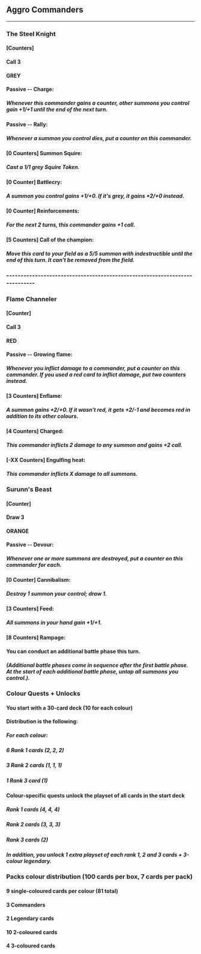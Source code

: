 ## Aggro Commanders

-----------------------------------------------------------------------

### The Steel Knight
#### [Counters]
#### Call 3
#### GREY

#### Passive -- Charge:
##### Whenever this commander gains a counter, other summons you control gain +1/+1 until the end of the next turn.

#### Passive -- Rally:
##### Whenever a summon you control dies, put a counter on this commander.

#### [0 Counters] Summon Squire:
##### Cast a 1/1 grey Squire Token.

#### [0 Counter] Battlecry:
##### A summon you control gains +1/+0. If it's grey, it gains +2/+0 instead.

#### [0 Counter] Reinforcements:
##### For the next 2 turns, this commander gains +1 call.

#### [5 Counters] Call of the champion:
##### Move this card to your field as a 5/5 summon with indestructible until the end of this turn. It can't be removed from the field.


### ---------------------------------------------------------------------------

### Flame Channeler
#### [Counter]
#### Call 3
#### RED

#### Passive -- Growing flame:
##### Whenever you inflict damage to a commander, put a counter on this commander. If you used a red card to inflict damage, put two counters instead.

#### [3 Counters] Enflame:
##### A summon gains +2/+0. If it wasn't red, it gets +2/-1 and becomes red in addition to its other colours.

#### [4 Counters] Charged:
##### This commander inflicts 2 damage to any summon and gains +2 call.

#### [-XX Counters] Engulfing heat:
##### This commander inflicts X damage to all summons.


### Surunn's Beast
#### [Counter]
#### Draw 3
#### ORANGE

#### Passive -- Devour: 
##### Whenever one or more summons are destroyed, put a counter on this commander for each.

#### [0 Counter] Cannibalism:
##### Destroy 1 summon your control; draw 1.

#### [3 Counters] Feed:
##### All summons in your hand gain +1/+1.

#### [8 Counters] Rampage:
#### You can conduct an additional battle phase this turn.
##### (Additional battle phases come in sequence after the first battle phase. At the start of each additional battle phase, untap all summons you control.).


### Colour Quests + Unlocks
#### You start with a 30-card deck (10 for each colour)
#### Distribution is the following:
##### For each colour:
##### 6 Rank 1 cards (2, 2, 2)
##### 3 Rank 2 cards (1, 1, 1)
##### 1 Rank 3 card (1)

#### Colour-specific quests unlock the playset of all cards in the start deck
##### Rank 1 cards (4, 4, 4)
##### Rank 2 cards (3, 3, 3)
##### Rank 3 cards (2)
##### In addition, you unlock 1 extra playset of each rank 1, 2 and 3 cards + 3-colour legendary.

### Packs colour distribution (100 cards per box, 7 cards per pack)
#### 9 single-coloured cards per colour (81 total)
#### 3 Commanders
#### 2 Legendary cards
#### 10 2-coloured cards
#### 4 3-coloured cards
